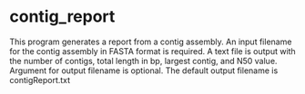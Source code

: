 # contig_report
This program generates a report from a contig assembly. An input filename for the contig assembly in FASTA format is required. A text file is output with the number of contigs, total length in bp, largest contig, and N50 value. Argument for output filename is optional. The default output filename is contigReport.txt

